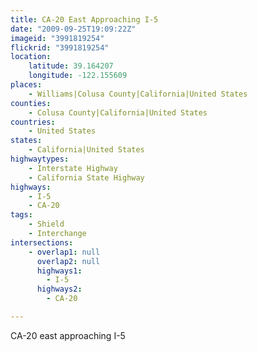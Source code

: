 ```yaml
---
title: CA-20 East Approaching I-5
date: "2009-09-25T19:09:22Z"
imageid: "3991819254"
flickrid: "3991819254"
location:
    latitude: 39.164207
    longitude: -122.155609
places:
    - Williams|Colusa County|California|United States
counties:
    - Colusa County|California|United States
countries:
    - United States
states:
    - California|United States
highwaytypes:
    - Interstate Highway
    - California State Highway
highways:
    - I-5
    - CA-20
tags:
    - Shield
    - Interchange
intersections:
    - overlap1: null
      overlap2: null
      highways1:
        - I-5
      highways2:
        - CA-20

---
```

CA-20 east approaching I-5